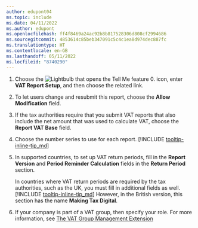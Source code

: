 ```yaml
---
author: edupont04
ms.topic: include
ms.date: 04/11/2022
ms.author: edupont
ms.openlocfilehash: ff4f8469a24ac92b8b817528306d808cf2994686
ms.sourcegitcommit: 4853614c85beb347091c5c4c1ea8d974dec887fc
ms.translationtype: HT
ms.contentlocale: en-GB
ms.lasthandoff: 05/11/2022
ms.locfileid: "8740290"
---
```

1. Choose the ![Lightbulb that opens the Tell Me feature 0.](../media/ui-search/search_small.png "Tell me what you want to do") icon, enter **VAT Report Setup**, and then choose the related link.  
2. To let users change and resubmit this report, choose the **Allow Modification** field.  
3. If the tax authorities require that you submit VAT reports that also include the net amount that was used to calculate VAT, choose the **Report VAT Base** field.  
4. Choose the number series to use for each report. [!INCLUDE [tooltip-inline-tip_md](tooltip-inline-tip_md.md)]  
5. In supported countries, to set up VAT return periods, fill in the **Report Version** and **Period Reminder Calculation** fields in the **Return Period** section.  

    In countries where VAT return periods are required by the tax authorities, such as the UK, you must fill in additional fields as well. [!INCLUDE [tooltip-inline-tip_md](tooltip-inline-tip_md.md)]  However, in the British version, this section has the name **Making Tax Digital**.
6. If your company is part of a VAT group, then specify your role. For more information, see [The VAT Group Management Extension](../ui-extensions-vat-group.md)  
